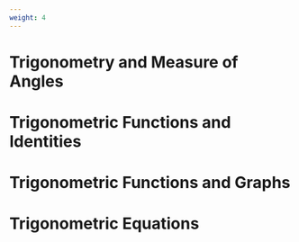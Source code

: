 ```yaml
---
weight: 4
---
```


# Trigonometry and Measure of Angles

# Trigonometric Functions and Identities

# Trigonometric Functions and Graphs

# Trigonometric Equations